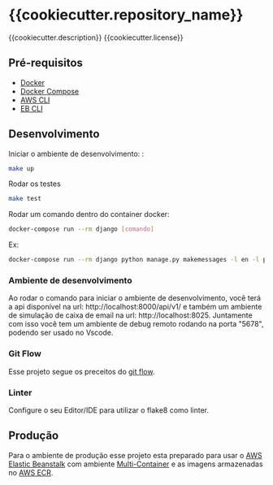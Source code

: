 # {{cookiecutter.repository_name}}

{{cookiecutter.description}}
{{cookiecutter.license}}

## Pré-requisitos

- [Docker](https://docs.docker.com/install/)
- [Docker Compose](https://docs.docker.com/compose/install/)
- [AWS CLI](https://snapcraft.io/aws-cli)
- [EB CLI](https://docs.aws.amazon.com/pt_br/elasticbeanstalk/latest/dg/eb-cli3-install-advanced.html)

## Desenvolvimento

Iniciar o ambiente de desenvolvimento:
:
```bash
make up
```

Rodar os testes
```bash
make test
```

Rodar um comando dentro do container docker:

```bash
docker-compose run --rm django [comando]
```
Ex:
```bash
docker-compose run --rm django python manage.py makemessages -l en -l pt_BR
```

### Ambiente de desenvolvimento

Ao rodar o comando para iniciar o ambiente de desenvolvimento, você terá a api disponível na url: http://localhost:8000/api/v1/ e também um ambiente de simulação de caixa de email na url: http://localhost:8025.
Juntamente com isso você tem um ambiente de debug remoto rodando na porta "5678", podendo ser usado no Vscode.

### Git Flow

Esse projeto segue os preceitos do [git flow](https://danielkummer.github.io/git-flow-cheatsheet/index.pt_BR.html).

### Linter

Configure o seu Editor/IDE para utilizar o flake8 como linter.

## Produção

Para o ambiente de produção esse projeto esta preparado para usar o [AWS Elastic Beanstalk](https://aws.amazon.com/pt/elasticbeanstalk/) com ambiente [Multi-Container](https://docs.aws.amazon.com/pt_br/elasticbeanstalk/latest/dg/create_deploy_docker_ecs.html) e as imagens armazenadas no [AWS ECR](https://aws.amazon.com/pt/ecr/).